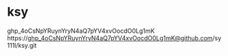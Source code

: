 # ksy

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    
https://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@github.com/sy111l/ksy.git
